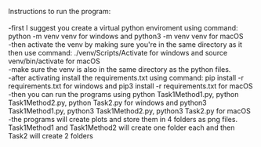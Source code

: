 Instructions to run the program:<br />
<br />
-first I suggest you create a virtual python enviroment using command: python -m venv venv for windows and python3 -m venv venv for macOS <br />
-then activate the venv by making sure you're in the same directory as it then use command: ./venv/Scripts/Activate for windows and source venv/bin/activate for macOS <br />
-make sure the venv is also in the same directory as the python files. <br />
-after activating install the requirements.txt using command:  pip install -r requirements.txt for windows and  pip3 install -r requirements.txt for macOS <br />
-then you can run the programs using python Task1Method1.py, python Task1Method2.py, python Task2.py for windows and python3 Task1Method1.py, python3 Task1Method2.py, python3 Task2.py for macOS <br />
-the programs will create plots and store them in 4 folders as png files. Task1Method1 and Task1Method2 will create one folder each and then Task2 will create 2 folders
